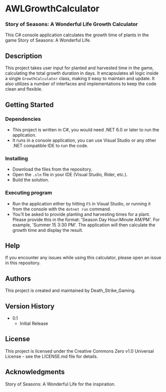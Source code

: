 # AWLGrowthCalculator
### Story of Seasons: A Wonderful Life Growth Calculator

This C# console application calculates the growth time of plants in the game Story of Seasons: A Wonderful Life.

## Description

This project takes user input for planted and harvested time in the game, calculating the total growth duration in days. It encapsulates all logic inside a single `GrowthCalculator` class, making it easy to maintain and update. It also utilizes a number of interfaces and implementations to keep the code clean and flexible.

## Getting Started

### Dependencies

- This project is written in C#, you would need .NET 6.0 or later to run the application.
- It runs in a console application, you can use Visual Studio or any other .NET compatible IDE to run the code.

### Installing

- Download the files from the repository.
- Open the `.sln` file in your IDE (Visual Studio, Rider, etc.).
- Build the solution.

### Executing program

- Run the application either by hitting `F5` in Visual Studio, or running it from the console with the `dotnet run` command.
- You'll be asked to provide planting and harvesting times for a plant. Please provide this in the format: 'Season Day Hour:Minute AM/PM'. For example, 'Summer 15 3:30 PM'. The application will then calculate the growth time and display the result.

## Help

If you encounter any issues while using this calculator, please open an issue in this repository.

## Authors

This project is created and maintained by Death_Strike_Gaming.

## Version History

- 0.1
  - Initial Release

## License

This project is licensed under the Creative Commons Zero v1.0 Universal License - see the LICENSE.md file for details.

## Acknowledgments

Story of Seasons: A Wonderful Life for the inspiration.
